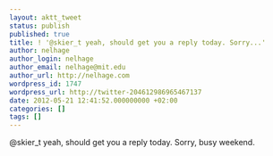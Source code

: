 ```yaml
---
layout: aktt_tweet
status: publish
published: true
title: ! '@skier_t yeah, should get you a reply today. Sorry...'
author: nelhage
author_login: nelhage
author_email: nelhage@mit.edu
author_url: http://nelhage.com
wordpress_id: 1747
wordpress_url: http://twitter-204612986965467137
date: 2012-05-21 12:41:52.000000000 +02:00
categories: []
tags: []
---
```

@skier_t yeah, should get you a reply today. Sorry, busy weekend.
